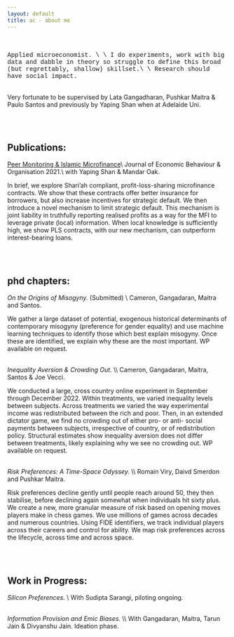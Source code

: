 ```yaml
---
layout: default
title: ac - about me
---
```


<br><br>
<span style = "font-family: Courier New">Applied microeconomist. \\
\\
I do experiments, work with big data and dabble in theory so struggle to define this broad (but regrettably, shallow) skillset.\\
\\
Research should have social impact. </span>
<br><br>

Very fortunate to be supervised by Lata Gangadharan, Pushkar Maitra & Paulo Santos and previously by Yaping Shan when at Adelaide Uni.


<br><br>
## Publications:

[Peer Monitoring & Islamic Microfinance](https://doi.org/10.1016/j.jebo.2021.02.001)\\
Journal of Economic Behaviour & Organisation 2021.\\
with Yaping Shan & Mandar Oak. 

In brief, we explore Shari’ah compliant, profit-loss-sharing microfinance contracts. We show that these contracts offer better insurance for borrowers, but also increase incentives for strategic default. We then introduce a novel mechanism to limit strategic default. This mechanism is joint liability in truthfully reporting realised profits as a way for the MFI to leverage private (local) information. When local knowledge is sufficiently high, we show PLS contracts, with our new mechanism, can outperform interest-bearing loans. 


<br><br>
## phd chapters:
<em>On the Origins of Misogyny.</em> (Submitted) \\
Cameron, Gangadaran, Maitra and Santos.

We gather a large dataset of potential, exogenous historical determinants of contemporary misogyny (preference for gender equality) and use machine learning techniques to identify those which best explain misogyny. Once these are identified, we explain why these are the most important. WP available on request.

<br>
<em>Inequality Aversion & Crowding Out.</em> \\
Cameron, Gangadaran, Maitra, Santos & Joe Vecci. 	

We conducted a large, cross country online experiment in September through December 2022. Within treatments, we varied inequality levels between subjects. Across treatments we varied the way experimental income was redistributed between the rich and poor. Then, in an extended dictator game, we find no crowding out of either pro- or anti- social payments between subjects, irrespective of country, or of redistribution policy. Structural estimates show inequality aversion does not differ between treatments, likely explaining why we see no crowding out. WP available on request.

<br>
<em>Risk Preferences: A Time-Space Odyssey.</em> \\
Romain Viry, Daivd Smerdon and Pushkar Maitra. 

Risk preferences decline gently until people reach around 50, they then stabilise, before declining again somewhat when individuals hit sixty plus. We create a new, more granular measure of risk based on opening moves players make in chess games. We use millions of games across decades and numerous countries. Using FIDE identifiers, we track individual players across their careers and control for ability. We map risk preferences across the lifecycle, across time and across space.


<br><br>
## Work in Progress:
<em>Silicon Preferences.</em> \\
With Sudipta Sarangi, piloting ongoing.

<br>
<em>Information Provision and Emic Biases.</em> \\
With Gangadaran, Maitra, Tarun Jain & Divyanshu Jain. Ideation phase. 